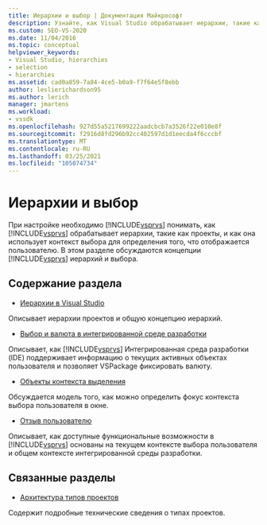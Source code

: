 ```yaml
---
title: Иерархии и выбор | Документация Майкрософт
description: Узнайте, как Visual Studio обрабатывает иерархии, такие как проекты, и как она использует контекст выбора для определения того, что отображается пользователю.
ms.custom: SEO-VS-2020
ms.date: 11/04/2016
ms.topic: conceptual
helpviewer_keywords:
- Visual Studio, hierarchies
- selection
- hierarchies
ms.assetid: cad0a859-7a84-4ce5-b0a9-f7f64e5f8ebb
author: leslierichardson95
ms.author: lerich
manager: jmartens
ms.workload:
- vssdk
ms.openlocfilehash: 927d55a5217699222aadcbcb7a3526f22e010e8f
ms.sourcegitcommit: f2916d8fd296b92cc402597d1d1eecda4f6cccbf
ms.translationtype: MT
ms.contentlocale: ru-RU
ms.lasthandoff: 03/25/2021
ms.locfileid: "105074734"
---
```

# <a name="hierarchies-and-selection"></a>Иерархии и выбор
При настройке необходимо [!INCLUDE[vsprvs](../../code-quality/includes/vsprvs_md.md)] понимать, как [!INCLUDE[vsprvs](../../code-quality/includes/vsprvs_md.md)] обрабатывает иерархии, такие как проекты, и как она использует контекст выбора для определения того, что отображается пользователю. В этом разделе обсуждаются концепции [!INCLUDE[vsprvs](../../code-quality/includes/vsprvs_md.md)] иерархий и выбора.

## <a name="in-this-section"></a>Содержание раздела
- [Иерархии в Visual Studio](../../extensibility/internals/hierarchies-in-visual-studio.md)

 Описывает иерархии проектов и общую концепцию иерархий.

- [Выбор и валюта в интегрированной среде разработки](../../extensibility/internals/selection-and-currency-in-the-ide.md)

 Описывает, как [!INCLUDE[vsprvs](../../code-quality/includes/vsprvs_md.md)] Интегрированная среда разработки (IDE) поддерживает информацию о текущих активных объектах пользователя и позволяет VSPackage фиксировать валюту.

- [Объекты контекста выделения](../../extensibility/internals/selection-context-objects.md)

 Обсуждается модель того, как можно определить фокус контекста выбора пользователя в окне.

- [Отзыв пользователю](../../extensibility/internals/feedback-to-the-user.md)

 Описывает, как доступные функциональные возможности в [!INCLUDE[vsprvs](../../code-quality/includes/vsprvs_md.md)] основаны на текущем контексте выбора пользователя и общем контексте интегрированной среды разработки.

## <a name="related-sections"></a>Связанные разделы
- [Архитектура типов проектов](../../extensibility/internals/project-types-architecture.md)

 Содержит подробные технические сведения о типах проектов.
